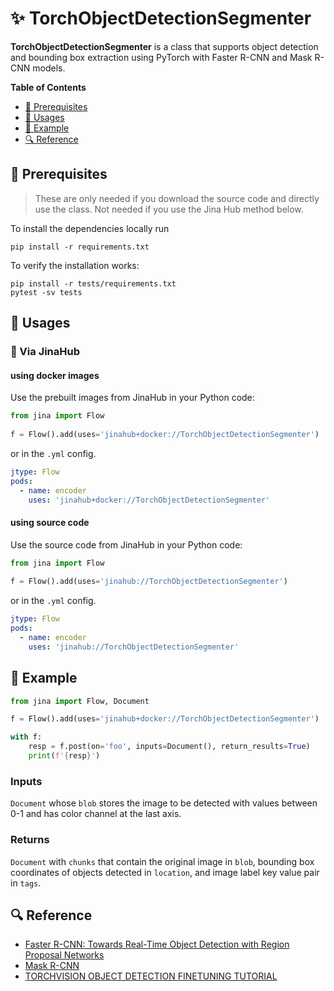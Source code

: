 # ✨ TorchObjectDetectionSegmenter

**TorchObjectDetectionSegmenter** is a class that supports object detection and bounding box extraction using PyTorch with Faster R-CNN and Mask R-CNN models.

<!-- START doctoc generated TOC please keep comment here to allow auto update -->
<!-- DON'T EDIT THIS SECTION, INSTEAD RE-RUN doctoc TO UPDATE -->
**Table of Contents**

- [🌱 Prerequisites](#-prerequisites)
- [🚀 Usages](#-usages)
- [🎉️ Example](#-example)
- [🔍️ Reference](#-reference)

<!-- END doctoc generated TOC please keep comment here to allow auto update -->

## 🌱 Prerequisites

> These are only needed if you download the source code and directly use the class. Not needed if you use the Jina Hub method below.

To install the dependencies locally run 
```
pip install -r requirements.txt
```

To verify the installation works:
```
pip install -r tests/requirements.txt
pytest -sv tests
```

## 🚀 Usages

### 🚚 Via JinaHub

#### using docker images
Use the prebuilt images from JinaHub in your Python code: 

```python
from jina import Flow
	
f = Flow().add(uses='jinahub+docker://TorchObjectDetectionSegmenter')
```

or in the `.yml` config.
	
```yaml
jtype: Flow
pods:
  - name: encoder
    uses: 'jinahub+docker://TorchObjectDetectionSegmenter'
```

#### using source code
Use the source code from JinaHub in your Python code:

```python
from jina import Flow
	
f = Flow().add(uses='jinahub://TorchObjectDetectionSegmenter')
```

or in the `.yml` config.

```yaml
jtype: Flow
pods:
  - name: encoder
    uses: 'jinahub://TorchObjectDetectionSegmenter'
```

## 🎉️ Example 


```python
from jina import Flow, Document

f = Flow().add(uses='jinahub+docker://TorchObjectDetectionSegmenter')

with f:
    resp = f.post(on='foo', inputs=Document(), return_results=True)
	print(f'{resp}')
```

### Inputs 

`Document` whose `blob` stores the image to be detected with values between 0-1 and has color channel at the last axis.

### Returns

`Document` with `chunks` that contain the original image in `blob`, bounding box coordinates of objects detected in `location`, and image label key value pair in `tags`.


## 🔍️ Reference
- [Faster R-CNN: Towards Real-Time Object Detection with Region Proposal Networks](https://arxiv.org/abs/1506.01497)
- [Mask R-CNN](https://arxiv.org/abs/1703.06870)
- [TORCHVISION OBJECT DETECTION FINETUNING TUTORIAL](https://pytorch.org/tutorials/intermediate/torchvision_tutorial.html)

